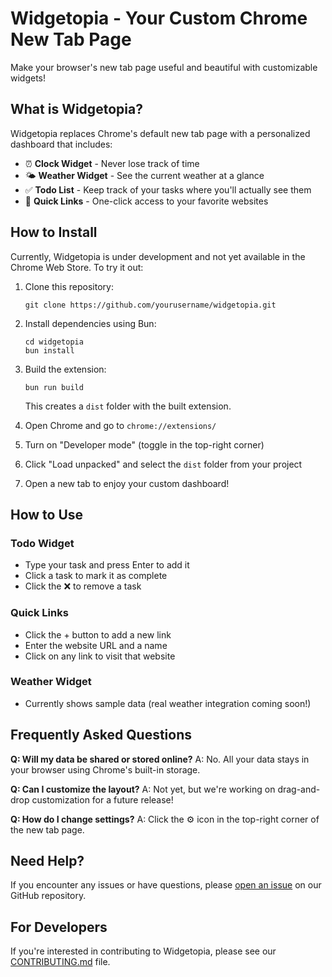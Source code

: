 # Widgetopia - Your Custom Chrome New Tab Page

Make your browser's new tab page useful and beautiful with customizable widgets!



## What is Widgetopia?

Widgetopia replaces Chrome's default new tab page with a personalized dashboard that includes:

- ⏰ **Clock Widget** - Never lose track of time
- 🌤️ **Weather Widget** - See the current weather at a glance
- ✅ **Todo List** - Keep track of your tasks where you'll actually see them
- 🔗 **Quick Links** - One-click access to your favorite websites

## How to Install

Currently, Widgetopia is under development and not yet available in the Chrome Web Store. To try it out:

1. Clone this repository:
   ```
   git clone https://github.com/yourusername/widgetopia.git
   ```

2. Install dependencies using Bun:
   ```
   cd widgetopia
   bun install
   ```

3. Build the extension:
   ```
   bun run build
   ```
   This creates a `dist` folder with the built extension.

4. Open Chrome and go to `chrome://extensions/`

5. Turn on "Developer mode" (toggle in the top-right corner)

6. Click "Load unpacked" and select the `dist` folder from your project

7. Open a new tab to enjoy your custom dashboard!

## How to Use

### Todo Widget
- Type your task and press Enter to add it
- Click a task to mark it as complete
- Click the ❌ to remove a task

### Quick Links
- Click the + button to add a new link
- Enter the website URL and a name
- Click on any link to visit that website

### Weather Widget
- Currently shows sample data (real weather integration coming soon!)

## Frequently Asked Questions

**Q: Will my data be shared or stored online?**
A: No. All your data stays in your browser using Chrome's built-in storage.

**Q: Can I customize the layout?**
A: Not yet, but we're working on drag-and-drop customization for a future release!

**Q: How do I change settings?**
A: Click the ⚙️ icon in the top-right corner of the new tab page.

## Need Help?

If you encounter any issues or have questions, please [open an issue](https://github.com/yourusername/widgetopia/issues) on our GitHub repository.

## For Developers

If you're interested in contributing to Widgetopia, please see our [CONTRIBUTING.md](CONTRIBUTING.md) file.
